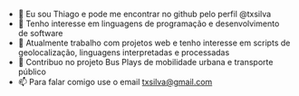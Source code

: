 - 👋 Eu sou Thiago e pode me encontrar no github pelo perfil @txsilva
- 👀 Tenho interesse em linguagens de programação e desenvolvimento de software
- 🌱 Atualmente trabalho com projetos web e tenho interesse em scripts de geolocalização, linguagens interpretadas e processadas
- 💞️ Contribuo no projeto Bus Plays de mobilidade urbana e transporte público
- 📫 Para falar comigo use o email txsilva@gmail.com
